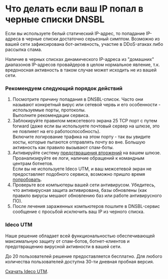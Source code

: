 # Что делать если ваш IP попал в черные списки DNSBL

Если вы используете белый статический IP-адрес, то попадание IP-адреса в
черные списки достаточно серьезный симптом. Возможно из вашей сети
зафиксирована бот-активность, участие в DDoS-атаках либо рассылка
спама.

Наличие в черных списках динамического IP-адреса из "домашних"
диапазонов IP-адресов провайдеров в целом нормальное явление,
т.к. вредоносная активность в таком случае может исходить не из вашей
сети.

### Рекомендуем следующий порядок действий

1.  Посмотрите причину попадания в DNSBL-список. Часто они называют
    конкретный вирус или сетевой червь и его особенности -
    используемые порты, протоколы.  
    Выполните рекомендации сервиса.
2.  Заблокируйте правилом межсетевого экрана 25 TCP порт с путем forward
    (даже если вы используете почтовый сервер на шлюзе, это не повлияет
    на его работоспособность).  
    Включите логирование трафика на этом порту - так вы увидите хосты,
    которые пытаются отправлять почту во вне. Большую активность как
    правило вызывают спам-боты.
3.  Активируйте систему [предотвращения вторжений](./Предотвращение_вторжений.md)
    на вашем шлюзе. Проанализируйте ее логи, наличие обращений к
    командным центрам ботнетов.  
    Если вы не используете Ideco UTM, и ваш межсетевой экран не
    предоставляет подобного сервиса, возможно пришло время
    [попробовать](https://my.ideco.ru/utm/download/).
4.  Проверьте все компьютеры вашей сети антивирусом. Убедитесь, что
    антивирусная защита активирована, базы обновлены (как правило
    вирусы мешают обновлению баз или работе антивирусного ПО).
5.  После лечения зараженных компьютеров пошлите в DNSBL-сервис
    сообщение с просьбой исключить ваш IP из черного списка.

### Ideco UTM

Наше решение обладает всей функциональностью обеспечивающей максимальную
защиту от спам-ботов, ботнет-клиентов и предотвращению вирусной
активности в вашей сети.

До 20 пользователей решение предоставляется бесплатно. Для любого
количества пользователей доступна 30-ти дневная пробная версия.

[Скачать Ideco UTM](https://my.ideco.ru/utm/download/).
